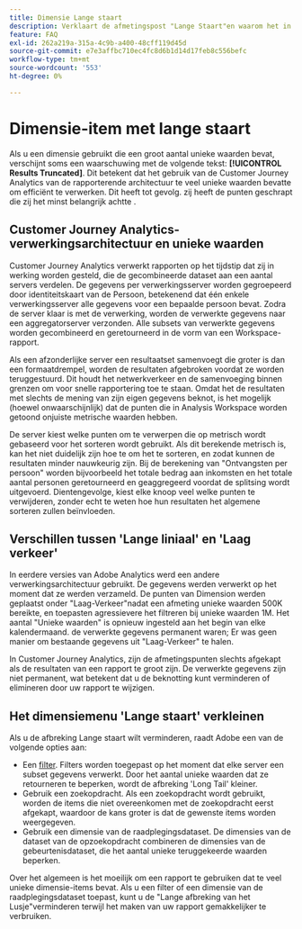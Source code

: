 ```yaml
---
title: Dimensie Lange staart
description: Verklaart de afmetingspost "Lange Staart"en waarom het in rapportering verschijnt.
feature: FAQ
exl-id: 262a219a-315a-4c9b-a400-48cff119d45d
source-git-commit: e7e3affbc710ec4fc8d6b1d14d17feb8c556befc
workflow-type: tm+mt
source-wordcount: '553'
ht-degree: 0%

---
```


# Dimensie-item met lange staart

Als u een dimensie gebruikt die een groot aantal unieke waarden bevat, verschijnt soms een waarschuwing met de volgende tekst: **[!UICONTROL Results Truncated]**.  Dit betekent dat het gebruik van de Customer Journey Analytics van de rapporterende architectuur te veel unieke waarden bevatte om efficiënt te verwerken. Dit heeft tot gevolg. zij heeft de punten geschrapt die zij het minst belangrijk achtte .

## Customer Journey Analytics-verwerkingsarchitectuur en unieke waarden

Customer Journey Analytics verwerkt rapporten op het tijdstip dat zij in werking worden gesteld, die de gecombineerde dataset aan een aantal servers verdelen. De gegevens per verwerkingsserver worden gegroepeerd door identiteitskaart van de Persoon, betekenend dat één enkele verwerkingsserver alle gegevens voor een bepaalde persoon bevat. Zodra de server klaar is met de verwerking, worden de verwerkte gegevens naar een aggregatorserver verzonden. Alle subsets van verwerkte gegevens worden gecombineerd en geretourneerd in de vorm van een Workspace-rapport.

Als een afzonderlijke server een resultaatset samenvoegt die groter is dan een formaatdrempel, worden de resultaten afgebroken voordat ze worden teruggestuurd. Dit houdt het netwerkverkeer en de samenvoeging binnen grenzen om voor snelle rapportering toe te staan.  Omdat het de resultaten met slechts de mening van zijn eigen gegevens beknot, is het mogelijk (hoewel onwaarschijnlijk) dat de punten die in Analysis Workspace worden getoond onjuiste metrische waarden hebben.

De server kiest welke punten om te verwerpen die op metrisch wordt gebaseerd voor het sorteren wordt gebruikt.  Als dit berekende metrisch is, kan het niet duidelijk zijn hoe te om het te sorteren, en zodat kunnen de resultaten minder nauwkeurig zijn.  Bij de berekening van &quot;Ontvangsten per persoon&quot; worden bijvoorbeeld het totale bedrag aan inkomsten en het totale aantal personen geretourneerd en geaggregeerd voordat de splitsing wordt uitgevoerd. Dientengevolge, kiest elke knoop veel welke punten te verwijderen, zonder echt te weten hoe hun resultaten het algemene sorteren zullen beïnvloeden.

## Verschillen tussen &#39;Lange liniaal&#39; en &#39;Laag verkeer&#39;

In eerdere versies van Adobe Analytics werd een andere verwerkingsarchitectuur gebruikt. De gegevens werden verwerkt op het moment dat ze werden verzameld. De punten van Dimension werden geplaatst onder &quot;Laag-Verkeer&quot;nadat een afmeting unieke waarden 500K bereikte, en toepasten agressievere het filtreren bij unieke waarden 1M. Het aantal &quot;Unieke waarden&quot; is opnieuw ingesteld aan het begin van elke kalendermaand. de verwerkte gegevens permanent waren; Er was geen manier om bestaande gegevens uit &quot;Laag-Verkeer&quot; te halen.

In Customer Journey Analytics, zijn de afmetingspunten slechts afgekapt als de resultaten van een rapport te groot zijn. De verwerkte gegevens zijn niet permanent, wat betekent dat u de beknotting kunt verminderen of elimineren door uw rapport te wijzigen.

## Het dimensiemenu &#39;Lange staart&#39; verkleinen

Als u de afbreking Lange staart wilt verminderen, raadt Adobe een van de volgende opties aan:

* Een [filter](/help/components/filters/create-filters.md). Filters worden toegepast op het moment dat elke server een subset gegevens verwerkt. Door het aantal unieke waarden dat ze retourneren te beperken, wordt de afbreking &#39;Long Tail&#39; kleiner.
* Gebruik een zoekopdracht. Als een zoekopdracht wordt gebruikt, worden de items die niet overeenkomen met de zoekopdracht eerst afgekapt, waardoor de kans groter is dat de gewenste items worden weergegeven.
* Gebruik een dimensie van de raadplegingsdataset. De dimensies van de dataset van de opzoekopdracht combineren de dimensies van de gebeurtenisdataset, die het aantal unieke teruggekeerde waarden beperken.

Over het algemeen is het moeilijk om een rapport te gebruiken dat te veel unieke dimensie-items bevat. Als u een filter of een dimensie van de raadplegingsdataset toepast, kunt u de &quot;Lange afbreking van het Lusje&quot;verminderen terwijl het maken van uw rapport gemakkelijker te verbruiken.
